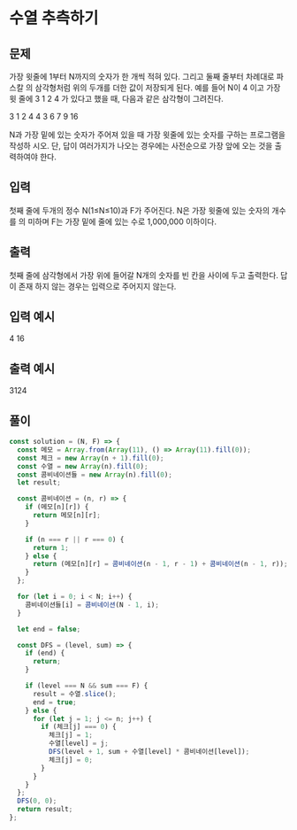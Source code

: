 # 수열 추측하기

## 문제

가장 윗줄에 1부터 N까지의 숫자가 한 개씩 적혀 있다. 그리고 둘째 줄부터 차례대로 파스칼 의 삼각형처럼 위의 두개를 더한 값이 저장되게 된다. 예를 들어 N이 4 이고 가장 윗 줄에 3 1 2 4 가 있다고 했을 때, 다음과 같은 삼각형이 그려진다.

3 1 2 4
4 3 6
7 9
16

N과 가장 밑에 있는 숫자가 주어져 있을 때 가장 윗줄에 있는 숫자를 구하는 프로그램을 작성하 시오. 단, 답이 여러가지가 나오는 경우에는 사전순으로 가장 앞에 오는 것을 출력하여야 한다.

## 입력

첫째 줄에 두개의 정수 N(1≤N≤10)과 F가 주어진다. N은 가장 윗줄에 있는 숫자의 개수를 의 미하며 F는 가장 밑에 줄에 있는 수로 1,000,000 이하이다.

## 출력

첫째 줄에 삼각형에서 가장 위에 들어갈 N개의 숫자를 빈 칸을 사이에 두고 출력한다. 답이 존재 하지 않는 경우는 입력으로 주어지지 않는다.

## 입력 예시

4 16

## 출력 예시

3124

## 풀이

```javascript
const solution = (N, F) => {
  const 메모 = Array.from(Array(11), () => Array(11).fill(0));
  const 체크 = new Array(n + 1).fill(0);
  const 수열 = new Array(n).fill(0);
  const 콤비네이션들 = new Array(n).fill(0);
  let result;

  const 콤비네이션 = (n, r) => {
    if (메모[n][r]) {
      return 메모[n][r];
    }

    if (n === r || r === 0) {
      return 1;
    } else {
      return (메모[n][r] = 콤비네이션(n - 1, r - 1) + 콤비네이션(n - 1, r));
    }
  };

  for (let i = 0; i < N; i++) {
    콤비네이션들[i] = 콤비네이션(N - 1, i);
  }

  let end = false;

  const DFS = (level, sum) => {
    if (end) {
      return;
    }

    if (level === N && sum === F) {
      result = 수열.slice();
      end = true;
    } else {
      for (let j = 1; j <= n; j++) {
        if (체크[j] === 0) {
          체크[j] = 1;
          수열[level] = j;
          DFS(level + 1, sum + 수열[level] * 콤비네이션[level]);
          체크[j] = 0;
        }
      }
    }
  };
  DFS(0, 0);
  return result;
};
```
